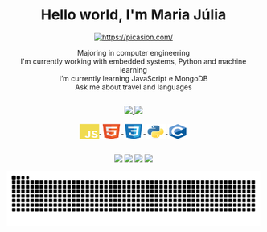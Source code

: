 <div align="center">
<h1>Hello world, I'm Maria Júlia</h1>

<a href="https://picasion.com/"><img src="https://i.picasion.com/pic91/4bc6193413955c65aa35c2951853d2b3.gif" width="125" height="125" border="0" alt="https://picasion.com/" /></a><br /><a href="https://picasion.com/"></a>
  
Majoring in computer engineering
<br>I'm currently working with embedded systems, Python and machine learning
<br>I’m currently learning JavaScript e MongoDB
<br>Ask me about travel and languages
</div>

##

<div align="center">
  <a href="https://github.com/majuzabbal">
  <img height="180em" src="https://github-readme-stats.vercel.app/api?username=majuzabbal&show_icons=true&theme=radical&include_all_commits=true&count_private=true"/>
  <img height="180em" src="https://github-readme-stats.vercel.app/api/top-langs/?username=majuzabbal&layout=compact&langs_count=7&theme=radical"/>
</div>

<div style="display: inline_block" align="center"><br>
  <img align="center" alt="Maju-Js" height="30" width="40" src="https://raw.githubusercontent.com/devicons/devicon/master/icons/javascript/javascript-plain.svg">
  <img align="center" alt="Maju-HTML" height="30" width="40" src="https://raw.githubusercontent.com/devicons/devicon/master/icons/html5/html5-original.svg">
  <img align="center" alt="Maju-CSS" height="30" width="40" src="https://raw.githubusercontent.com/devicons/devicon/master/icons/css3/css3-original.svg">
  <img align="center" alt="Maju-Python" height="30" width="40" src="https://raw.githubusercontent.com/devicons/devicon/master/icons/python/python-original.svg">
  <img align="center" alt="Maju-C" height="30" width="40" src="https://raw.githubusercontent.com/devicons/devicon/master/icons/c/c-original.svg">
</div>

 ##
  
<div align="center"> 
  <a href="https://instagram.com/majuzabbal" target="_blank"><img src="https://img.shields.io/badge/-Instagram-%23E4405F?style=for-the-badge&logo=instagram&logoColor=white" target="_blank"></a>
  <a href = "mailto:majuzabbal@gmail.com"><img src="https://img.shields.io/badge/-Gmail-%23333?style=for-the-badge&logo=gmail&logoColor=white" target="_blank"></a>
  <a href="https://www.linkedin.com/in/maria-julia-zabbal" target="_blank"><img src="https://img.shields.io/badge/-LinkedIn-%230077B5?style=for-the-badge&logo=linkedin&logoColor=white" target="_blank"></a>
  <a href="https://www.majuzabbal.wordpress.com" target="_blank"><img src="https://img.shields.io/badge/Blogger-FF5722?style=for-the-badge&logo=blogger&logoColor=white"></a>
 
  ![Snake animation](https://github.com/majuzabbal/majuzabbal/blob/output/github-contribution-grid-snake.svg)
 
</div>
